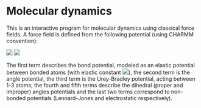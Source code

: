 # Molecular dynamics 

This is an interactive program for molecular dynamics using classical force fields. A force field is defined from the following potential (using CHARMM convention):
<!---
$V(\mathrm{r})&=\sum_{i \sim j}K_{ij}^r \left(r_{ij} - r_{ij}^0\right)^2
+ \sum_{i\sim j\sim k}K_{ijk}^{\theta} \left(\theta_{ijk} - \theta_{ijk}^0\right)^2
+ \sum_{i\sim\cdot\sim k}K_{ik}^{UB} \left(r_{ik} - r_{ik}^0\right)^2 \\
&+ \sum_{i\sim j\sim k\sim l, n}K_{ijkl}^{\chi} \left(1 + \cos\left(n\chi_{ijkl} - \delta_{ijkl}\right) \right)
+ \sum_{ijkl\ \text{impropers}}K_{ijkl}^{\psi} \left( \psi_{ijkl} - \psi_{ijkl}^0 \right)^2 \\
&+ \sum_{ij} \epsilon_{ij} \left( \left( \frac{R_{ij}}{r_{ij}} \right)^{12} - 2 \left(\frac{R_{ij}}{r_{ij}} \right)^{6} \right)
+ \sum_{ij} k_C \frac{q_i q_j}{r_{ij}^2}$
--->
<img src="https://render.githubusercontent.com/render/math?math=\displaystyle+V(\mathrm{r})=\sum_{i\sim+j}K_{ij}^r\left(r_{ij}-r_{ij}^0\right)^2%2B\sum_{i\sim+j\sim+k}K_{ijk}^{\theta} \left(\theta_{ijk}-\theta_{ijk}^0\right)^2%2B\sum_{i\sim\cdot\sim+k}K_{ik}^{UB}\left(r_{ik}-r_{ik}^0\right)^2\\">
<img src="https://render.githubusercontent.com/render/math?math=\displaystyle\qquad%2B\sum_{i\sim+j\sim+k\sim+l,n}K_{ijkl}^{\chi}+\left(1%2B\cos\left(n\chi_{ijkl}-\delta_{ijkl}\right)\right)%2B\sum_{ijkl\+\text{impropers}}K_{ijkl}^{\psi}\left(\psi_{ijkl}-\psi_{ijkl}^0\right)^2\\%2B\sum_{ij}\epsilon_{ij}\left(\left(\frac{R_{ij}}{r_{ij}}\right)^{12}-2\left(\frac{R_{ij}}{r_{ij}}\right)^{6}\right)%2B\sum_{ij}k_C\frac{q_i+q_j}{r_{ij}^2}">

The first term describes the bond potential, modeled as an elastic potential between bonded atoms (with elastic constant <img src="https://render.githubusercontent.com/render/math?math=k^r=2K^r">), the second term is the angle potential, the third term is the Urey-Bradley potential, acting between 1-3 atoms, the fourth and fifth terms describe the dihedral (proper and improper) angles potentials and the last two terms correspond to non-bonded potentials (Lennard-Jones and electrostatic respectively).
